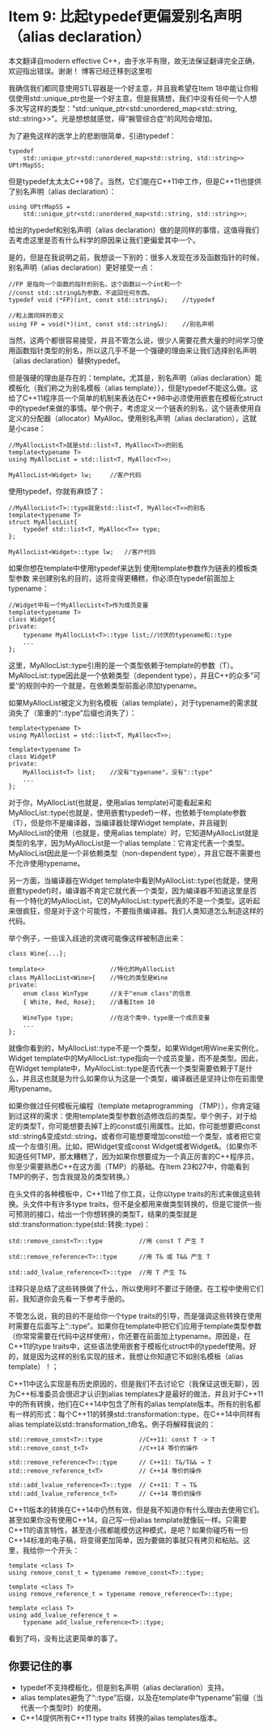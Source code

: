 # Item 9: 比起typedef更偏爱别名声明（alias declaration）

本文翻译自modern effective C++，由于水平有限，故无法保证翻译完全正确，欢迎指出错误。谢谢！
博客已经迁移到这里啦

我确信我们都同意使用STL容器是一个好主意，并且我希望在Item 18中能让你相信使用std::unique_ptr也是一个好主意，但是我猜想，我们中没有任何一个人想多次写这样的类型：“std::unique_ptr<std::unordered_map<std::string, std::string>>”。光是想想就感觉，得“腕管综合症”的风险会增加。

为了避免这样的医学上的悲剧很简单，引进typedef：
```
typedef
    std::unique_ptr<std::unordered_map<std::string, std::string>>
UPtrMapSS;
```
但是typedef太太太C++98了。当然，它们能在C++11中工作，但是C++11也提供了别名声明（alias declaration）：

```
using UPtrMapSS =
    std::unique_ptr<std::unordered_map<std::string, std::string>>;
```
给出的typedef和别名声明（alias declaration）做的是同样的事情，这值得我们去考虑这里是否有什么科学的原因来让我们更偏爱其中一个。

是的，但是在我说明之前，我想谈一下别的：很多人发现在涉及函数指针的时候，别名声明（alias declaration）更好接受一点：

```
//FP 是指向一个函数的指针的别名，这个函数以一个int和一个
//const std::string&为参数，不返回任何东西。
typedef void (*FP)(int, const std::string&);    //typedef

//和上面同样的意义
using FP = void(*)(int, const std::string&):    //别名声明
```
当然，这两个都很容易接受，并且不管怎么说，很少人需要花费大量的时间学习使用函数指针类型的别名，所以这几乎不是一个强硬的理由来让我们选择别名声明（alias declaration）替换typedef。

但是强硬的理由是存在的：template。尤其是，别名声明（alias declaration）能模板化（我们称之为别名模板（alias template）），但是typedef不能这么做。这给了C++11程序员一个简单的机制来表达在C++98中必须使用嵌套在模板化struct中的typedef来做的事情。举个例子，考虑定义一个链表的别名，这个链表使用自定义的分配器（allocator）MyAlloc。使用别名声明（alias declaration），这就是小case：

```
//MyAllocList<T>就是std::list<T, MyAlloc<T>>的别名
template<typename T>
using MyAllocList = std::list<T, MyAlloc<T>>;

MyAllocList<Widget> lw;     //客户代码
```
使用typedef，你就有麻烦了：

```
//MyAllocList<T>::type就是std::list<T, MyAlloc<T>>的别名
template<typename T>
struct MyAllocList{
    typedef std::list<T, MyAlloc<T>> type;
};

MyAllocList<Widget>::type lw;   //客户代码
```
如果你想在template中使用typedef来达到 使用template参数作为链表的模板类型参数 来创建别名的目的，这将变得更糟糕，你必须在typedef前面加上typename：

```
//Widget中有一个MyAllocList<T>作为成员变量
template<typename T>
class Widget{
private:
    typename MyAllocList<T>::type list;//讨厌的typename和::type
    ...
};
```
这里，MyAllocList::type引用的是一个类型依赖于template的参数（T）。MyAllocList::type因此是一个依赖类型（dependent type），并且C++的众多”可爱“的规则中的一个就是，在依赖类型前面必须加typename。

如果MyAllocList被定义为别名模板（alias template），对于typename的需求就消失了（笨重的“::type”后缀也消失了）：

```
template<typename T>
using MyAllocList = std::list<T, MyAlloc<T>>;

template<typename T>
class WidgetP
private:
    MyAllocList<T> list;    //没有"typename"，没有"::type"
    ...
};
```
对于你，MyAllocList(也就是，使用alias template)可能看起来和MyAllocList::type(也就是，使用嵌套typedef)一样，也依赖于template参数（T），但是你不是编译器，当编译器处理Widget template，并且碰到MyAllocList的使用（也就是，使用alias template）时，它知道MyAllocList就是类型的名字，因为MyAllocList是一个alias template：它肯定代表一个类型。MyAllocList因此是一个非依赖类型（non-dependent type），并且它既不需要也不允许使用typename。

另一方面，当编译器在Widget template中看到MyAllocList::type(也就是，使用嵌套typedef)时，编译器不肯定它就代表一个类型，因为编译器不知道这里是否有一个特化的MyAllocList，它的MyAllocList::type代表的不是一个类型。这听起来很疯狂，但是对于这个可能性，不要指责编译器。我们人类知道怎么制造这样的代码。

举个例子，一些误入歧途的灵魂可能像这样被制造出来：

```
class Wine{...};

template<>                  //特化的MyAllocList
class MyAllocList<Wine>{    //特化的类型是Wine
private:
    enum class WinType      //关于"enum class"的信息
    { White, Red, Rose};    //请看Item 10

    WineType type;          //在这个类中，type是一个成员变量
    ...
};
```
就像你看到的，MyAllocList::type不是一个类型，如果Widget用Wine来实例化，Widget template中的MyAllocList::type指向一个成员变量，而不是类型。因此，在Widget template中，MyAllocList::type是否代表一个类型需要依赖于T是什么，并且这也就是为什么如果你认为这是一个类型，编译器还是坚持让你在前面使用typename。

如果你做过任何模板元编程（template metaprogramming （TMP）），你肯定碰到过这样的需求：使用template类型参数创造修改后的类型。举个例子，对于给定的类型T，你可能想要去掉T上的const或引用属性。比如，你可能想要把const std::string&变成std::string。或者你可能想要增加const给一个类型，或者把它变成一个左值引用。比如，把Widget变成const Widget或者Widget&。（如果你不知道任何TMP，那太糟糕了，因为如果你想要成为一个真正厉害的C++程序员，你至少需要熟悉C++在这方面（TMP）的基础。在Item 23和27中，你能看到TMP的例子，包含我提及的类型转换。）

在头文件的各种模板中，C++11给了你工具，让你以type traits的形式来做这些转换。头文件中有许多type traits，但不是全都用来做类型转换的，但是它提供一些可预测的接口，给出一个你想转换的类型T，结果的类型就是std::transformation::type(std::转换::type)：

```
std::remove_const<T>::type          //用 const T 产生 T

std::remove_reference<T>::type      //用 T& 或 T&& 产生 T

std::add_lvalue_reference<T>::type  //用 T 产生 T&
```
注释只是总结了这些转换做了什么，所以使用时不要过于随便。在工程中使用它们前，我知道你会先看一下参考手册的。

不管怎么说，我的目的不是给你一个type traits的引导，而是强调这些转换在使用时需要在后面写上“::type”。如果你在template中把它们应用于template类型参数（你常常需要在代码中这样使用），你还要在前面加上typename。原因是，在C++11的type traits中，这些语法使用嵌套于模板化struct中的typedef使用。好的，就是因为这样的别名实现的技术，我想让你知道它不如别名模板（alias template）！；

C++11中这么实现是有历史原因的，但是我们不去讨论它（我保证这很无聊），因为C++标准委员会很迟才认识到alias templates才是最好的做法，并且对于C++11中的所有转换，他们在C++14中包含了所有的alias template版本。所有的别名都有一样的形式：每个C++11的转换std::transformation::type，在C++14中同样有alias template以std::transformation_t命名。例子将解释我说的：

```
std::remove_const<T>::type          //C++11: const T -> T
std::remove_const_t<T>              //C++14 等价的操作

std::remove_reference<T>::type      // C++11: T&/T&& → T
std::remove_reference_t<T>          // C++14 等价的操作

std::add_lvalue_reference<T>::type  // C++11: T → T&
std::add_lvalue_reference_t<T>      // C++14 等价的操作
```
C++11版本的转换在C++14中仍然有效，但是我不知道你有什么理由去使用它们。甚至如果你没有使用C++14，自己写一份alias template就像玩一样。只需要C++11的语言特性，甚至连小孩都能模仿这种模式，是吧？如果你碰巧有一份C++14标准的电子稿，将变得更加简单，因为要做的事就只有拷贝和粘贴。这里，我给你一个开头：

```
template <class T>
using remove_const_t = typename remove_const<T>::type;

template <class T>
using remove_reference_t = typename remove_reference<T>::type;

template <class T>
using add_lvalue_reference_t =
    typename add_lvalue_reference<T>::type;
```
看到了吗，没有比这更简单的事了。

## 你要记住的事

- typedef不支持模板化，但是别名声明（alias declaration）支持。
- alias templates避免了“::type”后缀，以及在template中“typename”前缀（当代表一个类型时）的使用。
- C++14提供所有C++11 type traits 转换的alias templates版本。
